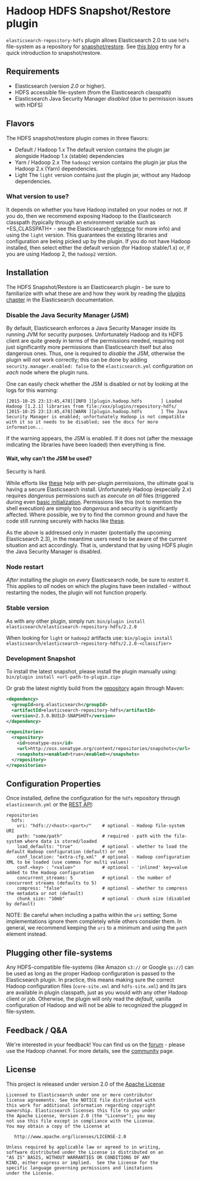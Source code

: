 # Hadoop HDFS Snapshot/Restore plugin

`elasticsearch-repository-hdfs` plugin allows Elasticsearch 2.0 to use `hdfs` file-system as a repository for [snapshot/restore](http://www.elasticsearch.org/guide/en/elasticsearch/reference/master/modules-snapshots.html). See [this blog](http://www.elasticsearch.org/blog/introducing-snapshot-restore/) entry for a quick introduction to snapshot/restore.

## Requirements
- Elasticsearch (version *2.0* or higher).
- HDFS accessible file-system (from the Elasticsearch classpath)
- Elasticsearch Java Security Manager *disabled* (due to permission issues with HDFS)

## Flavors
The HDFS snapshot/restore plugin comes in three flavors:

* Default / Hadoop 1.x
The default version contains the plugin jar alongside Hadoop 1.x (stable) dependencies
* Yarn / Hadoop 2.x
The `hadoop2` version contains the plugin jar plus the Hadoop 2.x (Yarn) dependencies.
* Light
The `light` version contains just the plugin jar, without any Hadoop dependencies.

### What version to use?
It depends on whether you have Hadoop installed on your nodes or not. If you do, then we recommend exposing Hadoop to the Elasticsearch classpath (typically through an environment variable such as +ES_CLASSPATH+ - see the Elasticsearch [reference](https://www.elastic.co/guide/en/elasticsearch/reference/2.0/setup-configuration.html) for more info) and using the `light` version.
This guarantees the existing libraries and configuration are being picked up by the plugin.
If you do not have Hadoop installed, then select either the default version (for Hadoop stable/1.x) or, if you are using Hadoop 2, the `hadoop2` version.

## Installation

The HDFS Snapshot/Restore is an Elasticsearch plugin - be sure to familiarize with what these are and how they work by reading the [plugins chapter](http://www.elasticsearch.org/guide/en/elasticsearch/reference/current/modules-plugins.html) in the Elasticsearch documentation.

### Disable the Java Security Manager (JSM)

By default, Elasticsearch enforces a Java Security Manager inside its running JVM for security purposes. Unfortunately Hadoop and its HDFS client are quite greedy in terms of the permissions needed, requiring not just significantly more permissions than Elasticsearch itself but also dangerous ones.
Thus, one is required to *disable* the JSM, otherwise the plugin will *not* work correctly; this can be done by adding `security.manager.enabled: false` to the `elasticsearch.yml` configuration on _each_ node where the plugin runs.

One can easily check whether the JSM is disabled or not by looking at the logs for this warning:
```
[2015-10-25 23:13:45,478][INFO ][plugin.hadoop.hdfs       ] Loaded Hadoop [1.2.1] libraries from file:/xxx/plugins/repository-hdfs/
[2015-10-25 23:13:45,478][WARN ][plugin.hadoop.hdfs       ] The Java Security Manager is enabled; unfortunately Hadoop is not compatible with it so it needs to be disabled; see the docs for more information...
```

If the warning appears, the JSM is enabled. If it does not (after the message indicating the libraries have been loaded) then everything is fine.

#### Wait, why can't the JSM be used?

Security is hard. 

While efforts like [these](https://github.com/elastic/elasticsearch/pull/14108) help with per-plugin permissions, the ultimate goal is having a secure Elasticsearch install. Unfortunately Hadoop (especially 2.x) requires _dangerous_ permissions such as _execute_ on _all_ files (triggered during even [basic initialization](https://github.com/apache/hadoop/blob/772ea7b41b06beaa1f4ac4fa86eac8d6e6c8cd36/hadoop-common-project/hadoop-common/src/main/java/org/apache/hadoop/util/Shell.java#L728). Permissions like this (not to mention the shell execution) are simply too _dangerous_ and security is significantly affected.
Where possible, we try to find the common ground and have the code still running securely with hacks like [these](https://github.com/elastic/elasticsearch/blob/105411060c44cd796187068abe9df6168ff9253b/core/src/main/java/org/elasticsearch/bootstrap/ESPolicy.java#L88).

As the above is addressed only in master (potentially the upcoming Elasticsearch 2.3), in the meantime users need to be aware of the current situation and act accordingly. That is, understand that by using HDFS plugin the Java Security
Manager is disabled.
 
### Node restart
_After_ installing the plugin on _every_ Elasticsearch node, be sure to _restart_ it. This applies to _all_ nodes on which the plugins have been installed - without restarting the nodes, the plugin will not function properly.

### Stable version
As with any other plugin, simply run:
`bin/plugin install elasticsearch/elasticsearch-repository-hdfs/2.2.0`

When looking for `light` or `hadoop2` artifacts use:
`bin/plugin install elasticsearch/elasticsearch-repository-hdfs/2.2.0-<classifier>`

### Development Snapshot
To install the latest snapshot, please install the plugin manually using:
`bin/plugin install <url-path-to-plugin.zip>`

Or grab the latest nightly build from the [repository](http://oss.sonatype.org/content/repositories/snapshots/org/elasticsearch/elasticsearch-repository-hdfs/) again through Maven:

```xml
<dependency>
  <groupId>org.elasticsearch</groupId>
  <artifactId>elasticsearch-repository-hdfs</artifactId>
  <version>2.3.0.BUILD-SNAPSHOT</version>
</dependency>
```

```xml
<repositories>
  <repository>
    <id>sonatype-oss</id>
    <url>http://oss.sonatype.org/content/repositories/snapshots</url>
    <snapshots><enabled>true</enabled></snapshots>
  </repository>
</repositories>
```

## Configuration Properties

Once installed, define the configuration for the `hdfs` repository through `elasticsearch.yml` or the [REST API](http://www.elastic.co/guide/en/elasticsearch/reference/current/modules-snapshots.html):

```
repositories
  hdfs:
    uri: "hdfs://<host>:<port>/"    # optional - Hadoop file-system URI
    path: "some/path"               # required - path with the file-system where data is stored/loaded
    load_defaults: "true"           # optional - whether to load the default Hadoop configuration (default) or not
    conf_location: "extra-cfg.xml"  # optional - Hadoop configuration XML to be loaded (use commas for multi values)
    conf.<key> : "<value>"          # optional - 'inlined' key=value added to the Hadoop configuration
    concurrent_streams: 5           # optional - the number of concurrent streams (defaults to 5)
    compress: "false"               # optional - whether to compress the metadata or not (default)
    chunk_size: "10mb"              # optional - chunk size (disabled by default)
```

NOTE: Be careful when including a paths within the `uri` setting; Some implementations ignore them completely while others consider them. In general, we recommend keeping the `uri` to a minimum and using the `path` element
instead.

## Plugging other file-systems

Any HDFS-compatible file-systems (like Amazon `s3://` or Google `gs://`) can be used as long as the proper Hadoop configuration is passed to the Elasticsearch plugin. In practice, this means making sure the correct Hadoop configuration files (`core-site.xml` and `hdfs-site.xml`) and its jars are available in plugin classpath, just as you would with any other Hadoop client or job.
Otherwise, the plugin will only read the _default_, vanilla configuration of Hadoop and will not be able to recognized the plugged in file-system.

## Feedback / Q&A
We're interested in your feedback! You can find us on the [forum](https://discuss.elastic.co) - please use the Hadoop channel. For more details, see the [community](http://www.elasticsearch.org/community/) page.

## License
This project is released under version 2.0 of the [Apache License](http://www.apache.org/licenses/LICENSE-2.0)

```
Licensed to Elasticsearch under one or more contributor
license agreements. See the NOTICE file distributed with
this work for additional information regarding copyright
ownership. Elasticsearch licenses this file to you under
the Apache License, Version 2.0 (the "License"); you may
not use this file except in compliance with the License.
You may obtain a copy of the License at

   http://www.apache.org/licenses/LICENSE-2.0

Unless required by applicable law or agreed to in writing,
software distributed under the License is distributed on an
"AS IS" BASIS, WITHOUT WARRANTIES OR CONDITIONS OF ANY
KIND, either express or implied.  See the License for the
specific language governing permissions and limitations
under the License.
```

